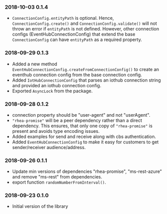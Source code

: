 ### 2018-10-03 0.1.4
- `ConnectionConfig.entityPath` is optional. Hence, `ConnectionConfig.create()` and
`ConnectionConfig.validate()` will not throw an error if `entityPath` is not defined. However,
other connection configs (EventHubConnectionConfig) that extend the base `ConnectionConfig` can have
`entityPath` as a required property.

### 2018-09-29 0.1.3
- Added a new method `EventHubConnectionConfig.createFromConnectionConfig()` to create an 
eventhub connection config from the base connection config.
- Added `IotHubConnectionConfig` that parses an iothub connection string and provided an 
iothub connection config.
- Exported `AsyncLock` from the package.

### 2018-09-28 0.1.2
- connection property should be "user-agent" and not "userAgent".
- `"rhea-promise"` will be a peer dependency rather than a direct dependency. This ensures,
that only one copy of `"rhea-promise"` is present and avoids type encoding issues.
- Added examples for send and receive along with cbs authentication.
- Added `EventHubConnectionConfig` to make it easy for customers to get sender/receiver audience/address.

### 2018-09-26 0.1.1
- Update min versions of dependencies "rhea-promise", "ms-rest-azure" and remove "ms-rest" from dependencies.
- export function `randomNumberFromInterval()`.

### 2018-09-23 0.1.0
- Initial version of the library